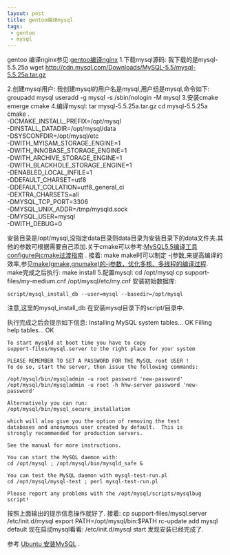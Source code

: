 ```yaml
---
layout: post
title: gentoo编译mysql
tags: 
 - gentoo
 - mysql
---
```

gentoo 编译nginx参见:[gentoo编译nginx](http://blog.hanhor.com/2012/07/compile-nginx-on-gentoo.html)
1.下载mysql源码:
我下载的是mysql-5.5.25a
    wget http://cdn.mysql.com/Downloads/MySQL-5.5/mysql-5.5.25a.tar.gz

2.创建mysql用户:
我创建mysql的用户名是mysql,用户组是mysql,命令如下:
    groupadd mysql
    useradd -g mysql -s /sbin/nologin -M mysql
3.安装cmake
    emerge cmake
4.编译mysql:
    tar mysql-5.5.25a.tar.gz
    cd mysql-5.5.25a
    cmake . \
    -DCMAKE_INSTALL_PREFIX=/opt/mysql \
    -DINSTALL_DATADIR=/opt/mysql/data \
    -DSYSCONFDIR=/opt/mysql/etc \
    -DWITH_MYISAM_STORAGE_ENGINE=1 \
    -DWITH_INNOBASE_STORAGE_ENGINE=1 \
    -DWITH_ARCHIVE_STORAGE_ENGINE=1 \
    -DWITH_BLACKHOLE_STORAGE_ENGINE=1 \
    -DENABLED_LOCAL_INFILE=1 \
    -DDEFAULT_CHARSET=utf8 \
    -DDEFAULT_COLLATION=utf8_general_ci \
    -DEXTRA_CHARSETS=all \
    -DMYSQL_TCP_PORT=3306 \
    -DMYSQL_UNIX_ADDR=/tmp/mysqld.sock \
    -DMYSQL_USER=mysql \
    -DWITH_DEBUG=0

安装目录是/opt/mysql,没指定data目录则data目录为安装目录下的data文件夹.其他的参数可根据需要自己添加.关于cmake可以参考:[MySQL5.5编译工具configure向cmake过渡指南](http://who0168.blog.51cto.com/253401/469898) .
接着:
    make
make时可以制定 -j参数,来提高编译的效率,参见[make(gmake,gnumake)的-j参数，优化多核、多线程的编译过程](http://hi.baidu.com/qshen/blog/item/4a06a41ec9ad6c1440341773.html).
make完成之后执行:
    make install
5.配置mysql:
    cd /opt/mysql
    cp support-files/my-medium.cnf /opt/mysql/etc/my.cnf
安装初始数据库:

    script/mysql_install_db --user=mysql --basedir=/opt/mysql
注意,这里的mysql_install_db 在安装mysql目录下的script/目录中.

执行完成之后会提示如下信息:
    Installing MySQL system tables...
    OK
    Filling help tables...
    OK

    To start mysqld at boot time you have to copy
    support-files/mysql.server to the right place for your system

    PLEASE REMEMBER TO SET A PASSWORD FOR THE MySQL root USER !
    To do so, start the server, then issue the following commands:

    /opt/mysql/bin/mysqladmin -u root password 'new-password'
    /opt/mysql/bin/mysqladmin -u root -h hhw-server password 'new-password'

    Alternatively you can run:
    /opt/mysql/bin/mysql_secure_installation

    which will also give you the option of removing the test
    databases and anonymous user created by default.  This is
    strongly recommended for production servers.

    See the manual for more instructions.

    You can start the MySQL daemon with:
    cd /opt/mysql ; /opt/mysql/bin/mysqld_safe &

    You can test the MySQL daemon with mysql-test-run.pl
    cd /opt/mysql/mysql-test ; perl mysql-test-run.pl

    Please report any problems with the /opt/mysql/scripts/mysqlbug script!
按照上面输出的提示信息操作就好了.
接着:
    cp support-files/mysql.server /etc/init.d/mysql
    export PATH=/opt/mysql/bin:$PATH
    rc-update add mysql default
现在启动mysql看看:
    /etc/init.d/mysql start
发现安装已经完成了.

参考 [Ubuntu 安装MySQL](http://blog.csdn.net/htttw/article/details/6802130) .
